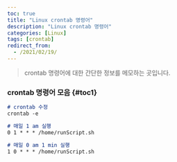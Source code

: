 ```yaml
---
toc: true
title: "Linux crontab 명령어"
description: "Linux crontab 명령어"
categories: [Linux]
tags: [crontab]
redirect_from:
  - /2021/02/19/
---
```


> crontab 명령어에 대한 간단한 정보를 메모하는 곳입니다.

### crontab 명령어 모음 {#toc1}

```md
# crontab 수정
crontab -e

# 매일 1 am 실행
0 1 * * * /home/runScript.sh

# 매일 0 am 1 min 실행
1 0 * * * /home/runScript.sh
```

[^1]: This is a footnote.

[kramdown]: https://kramdown.gettalong.org/
[My Blog]: https://marindie.github.io
